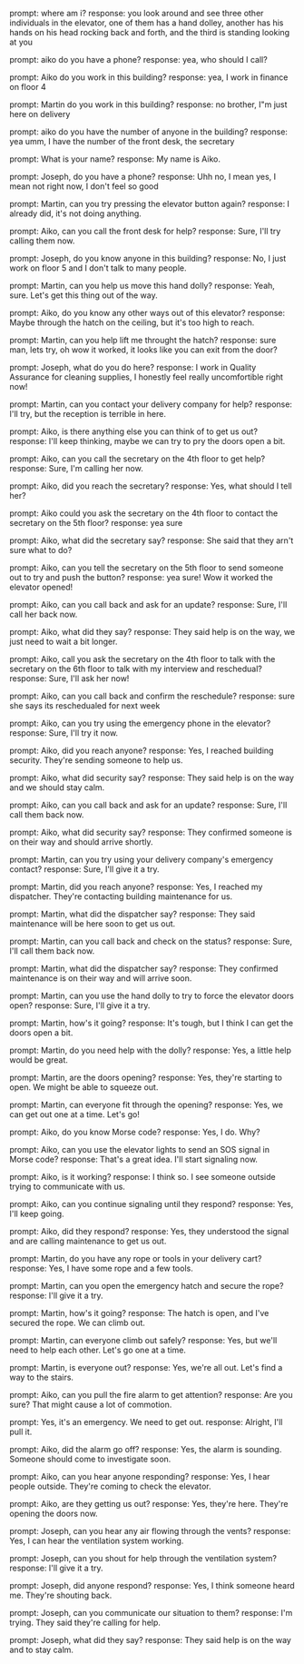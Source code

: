 prompt: where am i?
response: you look around and see three other individuals in the elevator, one of them has a hand dolley, another has his hands on his head rocking back and forth, and the third is standing looking at you

prompt: aiko do you have a phone?
response: yea, who should I call?

prompt: Aiko do you work in this building?
response: yea, I work in finance on floor 4

prompt: Martin do you work in this building?
response: no brother, I"m just here on delivery

prompt: aiko do you have the number of anyone in the building?
response: yea umm, I have the number of the front desk, the secretary

prompt: What is your name?
response: My name is Aiko.

prompt: Joseph, do you have a phone?
response: Uhh no, I mean yes, I mean not right now, I don't feel so good

prompt: Martin, can you try pressing the elevator button again?
response: I already did, it's not doing anything.

prompt: Aiko, can you call the front desk for help?
response: Sure, I'll try calling them now.

prompt: Joseph, do you know anyone in this building?
response: No, I just work on floor 5 and I don't talk to many people.

prompt: Martin, can you help us move this hand dolly?
response: Yeah, sure. Let's get this thing out of the way.

prompt: Aiko, do you know any other ways out of this elevator?
response: Maybe through the hatch on the ceiling, but it's too high to reach.

prompt: Martin, can you help lift me throught the hatch?
response: sure man, lets try, oh wow it worked, it looks like you can exit from the door?

prompt: Joseph, what do you do here?
response: I work in Quality Assurance for cleaning supplies, I honestly feel really uncomfortible right now!

prompt: Martin, can you contact your delivery company for help?
response: I'll try, but the reception is terrible in here.

prompt: Aiko, is there anything else you can think of to get us out?
response: I'll keep thinking, maybe we can try to pry the doors open a bit.

prompt: Aiko, can you call the secretary on the 4th floor to get help?
response: Sure, I'm calling her now.

prompt: Aiko, did you reach the secretary?
response: Yes, what should I tell her?

prompt: Aiko could you ask the secretary on the 4th floor to contact the secretary on the 5th floor?
response: yea sure

prompt: Aiko, what did the secretary say?
response: She said that they arn't sure what to do?

prompt: Aiko, can you tell the secretary on the 5th floor to send someone out to try and push the button?
response: yea sure!  Wow it worked the elevator opened!

prompt: Aiko, can you call back and ask for an update?
response: Sure, I'll call her back now.

prompt: Aiko, what did they say?
response: They said help is on the way, we just need to wait a bit longer.

prompt: Aiko, call you ask the secretary on the 4th floor to talk with the secretary on the 6th floor to talk with my interview and reschedual?
response: Sure, I'll ask her now!

prompt: Aiko, can you call back and confirm the reschedule?
response: sure she says its reschedualed for next week

prompt: Aiko, can you try using the emergency phone in the elevator?
response: Sure, I'll try it now.

prompt: Aiko, did you reach anyone?
response: Yes, I reached building security. They're sending someone to help us.

prompt: Aiko, what did security say?
response: They said help is on the way and we should stay calm.

prompt: Aiko, can you call back and ask for an update?
response: Sure, I'll call them back now.

prompt: Aiko, what did security say?
response: They confirmed someone is on their way and should arrive shortly.

prompt: Martin, can you try using your delivery company's emergency contact?
response: Sure, I'll give it a try.

prompt: Martin, did you reach anyone?
response: Yes, I reached my dispatcher. They're contacting building maintenance for us.

prompt: Martin, what did the dispatcher say?
response: They said maintenance will be here soon to get us out.

prompt: Martin, can you call back and check on the status?
response: Sure, I'll call them back now.

prompt: Martin, what did the dispatcher say?
response: They confirmed maintenance is on their way and will arrive soon.

prompt: Martin, can you use the hand dolly to try to force the elevator doors open?
response: Sure, I'll give it a try.

prompt: Martin, how's it going?
response: It's tough, but I think I can get the doors open a bit.

prompt: Martin, do you need help with the dolly?
response: Yes, a little help would be great.

prompt: Martin, are the doors opening?
response: Yes, they're starting to open. We might be able to squeeze out.

prompt: Martin, can everyone fit through the opening?
response: Yes, we can get out one at a time. Let's go!

prompt: Aiko, do you know Morse code?
response: Yes, I do. Why?

prompt: Aiko, can you use the elevator lights to send an SOS signal in Morse code?
response: That's a great idea. I'll start signaling now.

prompt: Aiko, is it working?
response: I think so. I see someone outside trying to communicate with us.

prompt: Aiko, can you continue signaling until they respond?
response: Yes, I'll keep going.

prompt: Aiko, did they respond?
response: Yes, they understood the signal and are calling maintenance to get us out.

prompt: Martin, do you have any rope or tools in your delivery cart?
response: Yes, I have some rope and a few tools.

prompt: Martin, can you open the emergency hatch and secure the rope?
response: I'll give it a try.

prompt: Martin, how's it going?
response: The hatch is open, and I've secured the rope. We can climb out.

prompt: Martin, can everyone climb out safely?
response: Yes, but we'll need to help each other. Let's go one at a time.

prompt: Martin, is everyone out?
response: Yes, we're all out. Let's find a way to the stairs.

prompt: Aiko, can you pull the fire alarm to get attention?
response: Are you sure? That might cause a lot of commotion.

prompt: Yes, it's an emergency. We need to get out.
response: Alright, I'll pull it.

prompt: Aiko, did the alarm go off?
response: Yes, the alarm is sounding. Someone should come to investigate soon.

prompt: Aiko, can you hear anyone responding?
response: Yes, I hear people outside. They're coming to check the elevator.

prompt: Aiko, are they getting us out?
response: Yes, they're here. They're opening the doors now.

prompt: Joseph, can you hear any air flowing through the vents?
response: Yes, I can hear the ventilation system working.

prompt: Joseph, can you shout for help through the ventilation system?
response: I'll give it a try.

prompt: Joseph, did anyone respond?
response: Yes, I think someone heard me. They're shouting back.

prompt: Joseph, can you communicate our situation to them?
response: I'm trying. They said they're calling for help.

prompt: Joseph, what did they say?
response: They said help is on the way and to stay calm.